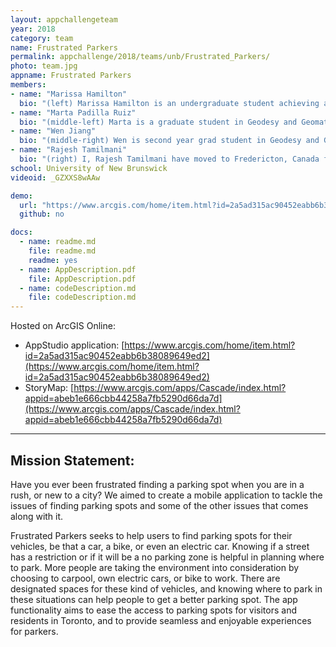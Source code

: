 ```yaml
---
layout: appchallengeteam
year: 2018
category: team
name: Frustrated Parkers
permalink: appchallenge/2018/teams/unb/Frustrated_Parkers/
photo: team.jpg
appname: Frustrated Parkers
members:
- name: "Marissa Hamilton"
  bio: "(left) Marissa Hamilton is an undergraduate student achieving a degree in the Bachelor of Science in Geodesy and Geomatics Engineering at the University of New Brunswick. Prior to attending UNB, she gained a Diploma in the Geomatics Engineering Technologist at the Southern Alberta Institute of Technology. During her breaks between studies, she worked in the Geomatics industry, conducting various types of Geomatics related projects."
- name: "Marta Padilla Ruiz"
  bio: "(middle-left) Marta is a graduate student in Geodesy and Geomatics Engineering at the University of New Brunswick. Her interest in Geomatics originates from the period she was participating in orienteering competitions as part of the Spanish National team. Then, she completed a Bachelors Degree in Geomatics Engineering and a MSc in Topography and Geodesic Engineering in Spain. During the completion of her first Masters degree, she got an opportunity to come to Canada and start another Master at the University of New Brunswick, where she has been living for the past two years. The research for her MSc thesis is focused on User-Centered Design of Geomatics applications, understanding user needs and including their feedback in the design process."
- name: "Wen Jiang"
  bio: "(middle-right) Wen is second year grad student in Geodesy and Geomatics Engineering department, University of New Brunswick. She achieved her bachelor degree in land planning and management in China. After two years working for a real-estate appraisal company, she applied and enrolled with UNB for a further study. Her current project focus on geocoding study. The paper < What3Words Geocoding Extensions > has been published recently with the Journal of Geovisualization and Spatial Analysis."
- name: "Rajesh Tamilmani"
  bio: "(right) I, Rajesh Tamilmani have moved to Fredericton, Canada from India for doing Masters in Geodesy and geomatics Engineering at University of New Brunswick. I was a Systems Engineer at Infosys Limited (An International IT company) for two years before moving to Canada.  I am a resourceful individual with a positive and proactive attitude to take up challenges and diligently working in a team to deliver requisites. I am passionate about implementing ideas that utilize geo-information and use technology as a medium to generate solutions to broadly relevant problems. My research interests are spatial data infrastructures and web mapping. Previously, I worked as a research intern for two months (June 2013 – July 2013) at Concordia University in the department of geography and urban planning. I did my Bachelor of Engineering in geoinformatics from Anna university, Chennai, India. I was awarded with the GOLD MEDAL for having secured FIRST RANK in B.E., Geoinformatics degree program among the candidates who have graduated based on my academic performance."
school: University of New Brunswick
videoid: _GZXXS8wAAw

demo:
  url: "https://www.arcgis.com/home/item.html?id=2a5ad315ac90452eabb6b38089649ed2"
  github: no

docs:
  - name: readme.md
    file: readme.md
    readme: yes
  - name: AppDescription.pdf
    file: AppDescription.pdf
  - name: codeDescription.md
    file: codeDescription.md
---
```


Hosted on ArcGIS Online:

- AppStudio application: [https://www.arcgis.com/home/item.html?id=2a5ad315ac90452eabb6b38089649ed2](https://www.arcgis.com/home/item.html?id=2a5ad315ac90452eabb6b38089649ed2)
- StoryMap: [https://www.arcgis.com/apps/Cascade/index.html?appid=abeb1e666cbb44258a7fb5290d66da7d](https://www.arcgis.com/apps/Cascade/index.html?appid=abeb1e666cbb44258a7fb5290d66da7d)

---

## Mission Statement:

Have you ever been frustrated finding a parking spot when you are in a rush, or new to a city? We
aimed to create a mobile application to tackle the issues of finding parking spots and some of the other
issues that comes along with it.

Frustrated Parkers seeks to help users to find parking spots for their vehicles, be that a car, a bike,
or even an electric car. Knowing if a street has a restriction or if it will be a no parking zone is helpful in
planning where to park. More people are taking the environment into consideration by choosing to
carpool, own electric cars, or bike to work. There are designated spaces for these kind of vehicles, and
knowing where to park in these situations can help people to get a better parking spot. The app
functionality aims to ease the access to parking spots for visitors and residents in Toronto, and to provide
seamless and enjoyable experiences for parkers.
